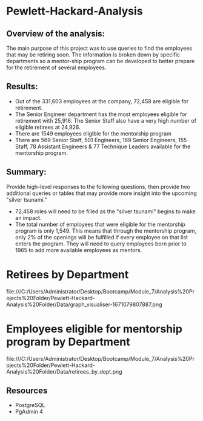 # Pewlett-Hackard-Analysis

## Overview of the analysis:
  The main purpose of this project was to use queries to find the employees that may be retiring soon.  The information is broken down by specific departments so a mentor-ship program can be developed to better prepare for the retirement of several employees.  
## Results:
 - Out of the 331,603 employees at the company, 72,458 are eligible for retirement.
 - The Senior Engineer department has the most employees eligible for retirement with 25,916.   The Senior Staff also have a very high number of eligible retirees at 24,926.
 - There are 1549 employees eligible for the mentorship program
 - There are 569 Senior Staff, 501 Engineers, 169 Senior Engineers, 155 Staff, 78 Assistant Engineers & 77 Technique Leaders available for the mentorship program.  

## Summary:
  Provide high-level responses to the following questions, then provide two additional queries or tables that may provide more insight into the upcoming "silver tsunami."
 - 72,458  roles will need to be filled as the "silver tsunami" begins to make an impact.  
 - The total number of employees that were eligible for the mentorship program is only 1,549. This means that through the mentorship program, only 2% of the openings will be fulfilled if every employee on that list enters the program.   They will need to query employees born prior to 1965 to add more available employees as mentors.  

# Retirees by Department
file:///C:/Users/Administrator/Desktop/Bootcamp/Module_7/Analysis%20Projects%20Folder/Pewlett-Hackard-Analysis%20Folder/Data/graph_visualiser-1671079807887.png
# Employees eligible for mentorship program by Department
file:///C:/Users/Administrator/Desktop/Bootcamp/Module_7/Analysis%20Projects%20Folder/Pewlett-Hackard-Analysis%20Folder/Data/retirees_by_dept.png


## Resources
- PostgreSQL
- PgAdmin 4
